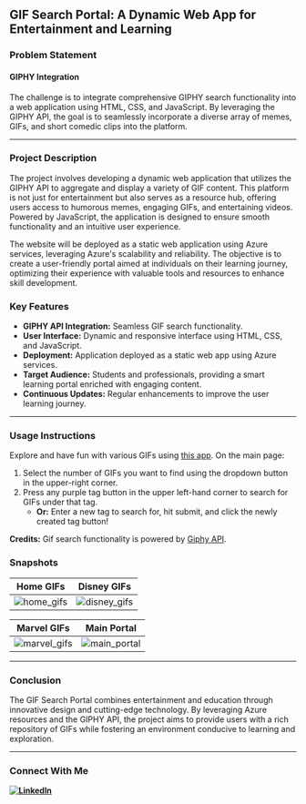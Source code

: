## GIF Search Portal: A Dynamic Web App for Entertainment and Learning


### Problem Statement

#### GIPHY Integration
The challenge is to integrate comprehensive GIPHY search functionality into a web application using HTML, CSS, and JavaScript. By leveraging the GIPHY API, the goal is to seamlessly incorporate a diverse array of memes, GIFs, and short comedic clips into the platform.

---

### Project Description

The project involves developing a dynamic web application that utilizes the GIPHY API to aggregate and display a variety of GIF content. This platform is not just for entertainment but also serves as a resource hub, offering users access to humorous memes, engaging GIFs, and entertaining videos. Powered by JavaScript, the application is designed to ensure smooth functionality and an intuitive user experience.

The website will be deployed as a static web application using Azure services, leveraging Azure's scalability and reliability. The objective is to create a user-friendly portal aimed at individuals on their learning journey, optimizing their experience with valuable tools and resources to enhance skill development.

### Key Features
- **GIPHY API Integration:** Seamless GIF search functionality.
- **User Interface:** Dynamic and responsive interface using HTML, CSS, and JavaScript.
- **Deployment:** Application deployed as a static web app using Azure services.
- **Target Audience:** Students and professionals, providing a smart learning portal enriched with engaging content.
- **Continuous Updates:** Regular enhancements to improve the user learning journey.

---

### Usage Instructions

Explore and have fun with various GIFs using [this app](https://mkallgren08.github.io/Giphy-Search-App/). On the main page:
1. Select the number of GIFs you want to find using the dropdown button in the upper-right corner.
2. Press any purple tag button in the upper left-hand corner to search for GIFs under that tag.
   - **Or:** Enter a new tag to search for, hit submit, and click the newly created tag button!

**Credits:** Gif search functionality is powered by [Giphy API](https://github.com/Giphy/GiphyAPI).

### Snapshots

| Home GIFs | Disney GIFs |
|---|---|
| ![home_gifs](https://github.com/virajbhutada/GIF-Search-Portal/assets/143819712/b4f7bc9b-03e8-49ab-9edb-889606009db9) | ![disney_gifs](https://github.com/virajbhutada/GIF-Search-Portal/assets/143819712/cfed6c87-4721-4b5e-bca3-d3b7622f79e6) |

| Marvel GIFs | Main Portal |
|---|---|
| ![marvel_gifs](https://github.com/virajbhutada/GIF-Search-Portal/assets/143819712/81d7272e-2926-4391-9863-f07d7f4f53f6) | ![main_portal](https://github.com/virajbhutada/GIF-Search-Portal/assets/143819712/6c391ddb-b7b4-4e77-babe-8ef2bef46cb5) |

---

### Conclusion

The GIF Search Portal combines entertainment and education through innovative design and cutting-edge technology. By leveraging Azure resources and the GIPHY API, the project aims to provide users with a rich repository of GIFs while fostering an environment conducive to learning and exploration.

---

### Connect With Me 

**[![LinkedIn](https://img.shields.io/badge/LinkedIn-Viraj%20Bhutada-blue?logo=linkedin)](https://www.linkedin.com/in/virajnbhutada24/)**

